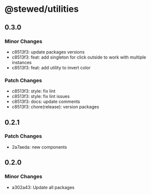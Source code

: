# @stewed/utilities

## 0.3.0

### Minor Changes

- c8513f3: update packages versions
- c8513f3: feat: add singleton for click outside to work with multiple instances
- c8513f3: feat: add utility to invert color

### Patch Changes

- c8513f3: style: fix lint
- c8513f3: style: fix lint issues
- c8513f3: docs: update comments
- c8513f3: chore(release): version packages

## 0.2.1

### Patch Changes

- 2a7aeda: new components

## 0.2.0

### Minor Changes

- a302a43: Update all packages
